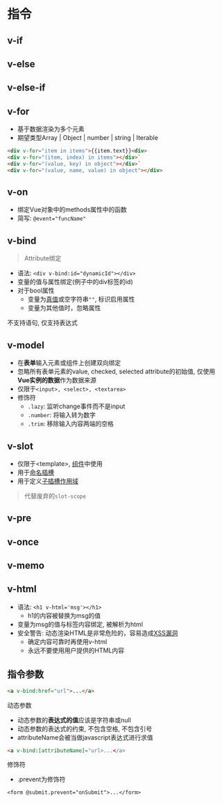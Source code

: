 # 指令

## v-if

## v-else

## v-else-if

## v-for

- 基于数据渲染为多个元素
- 期望类型Array | Object | number | string | Iterable 

```html
<div v-for="item in items">{{item.text}}<div>
<div v-for="(item, index) in items"></div>`
<div v-for="(value, key) in object"></div>`
<div v-for="(value, name, value) in object"></div>
```

## v-on

- 绑定Vue对象中的methods属性中的函数
- 简写: `@event="funcName"`

## v-bind

> Attribute绑定

- 语法: `<div v-bind:id="dynamicId"></div>`
- 变量的值与属性绑定(例子中的div标签的id)
- 对于bool属性
  - 变量为[真值](JavaScript_Foundation_Primitive.md#boolean)或空字符串`""`, 标识启用属性
  - 变量为其他值时，忽略属性


不支持语句, 仅支持表达式

## v-model

- 在**表单**输入元素或组件上创建双向绑定
- 忽略所有表单元素的value, checked, selected attribute的初始值, 仅使用**Vue实例的数据**作为数据来源
- 仅限于`<input>, <select>, <textarea>`
- 修饰符
  - `.lazy`: 监听change事件而不是input
  - `.number`: 将输入转为数字
  - `.trim`: 移除输入内容两端的空格

## v-slot

- 仅限于\<template>, [组件](Vue_Components.md)中使用
- 用于[命名插槽](Vue_Component_Slot.md#命名插槽)
- 用于定义[子插槽作用域](Vue_Component_Slot.md#作用域插槽)

> 代替废弃的`slot-scope`

## v-pre

## v-once

## v-memo

## v-html

- 语法: `<h1 v-html='msg'></h1>`
  - h1的内容被替换为msg的值
- 变量为msg的值与标签内容绑定, 被解析为html
- 安全警告: 动态渲染HTML是非常危险的，容易造成[XSS漏洞]()
  - 确定内容可靠时再使用v-html
  - 永远不要使用用户提供的HTML内容

## 指令参数

```html
<a v-bind:href="url">...</a>
```

动态参数

- 动态参数的**表达式的值**应该是字符串或null
- 动态参数的表达式的约束, 不包含空格, 不包含引号
- attributeName会被当做javascript表达式进行求值

```html
<a v-bind:[attributeName]="url>...</a>
```

修饰符

- .prevent为修饰符

```
<form @submit.prevent="onSubmit">...</form>
```